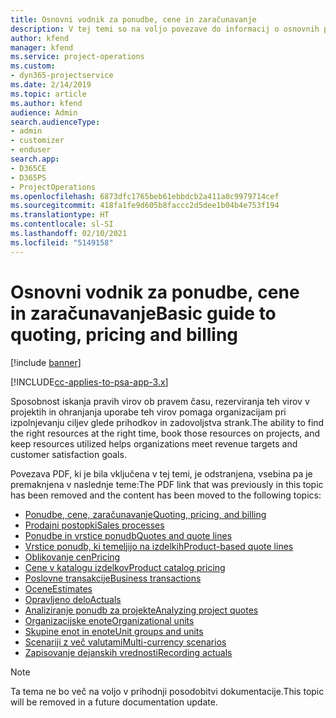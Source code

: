 ```yaml
---
title: Osnovni vodnik za ponudbe, cene in zaračunavanje
description: V tej temi so na voljo povezave do informacij o osnovnih ponudbah, cenah in zaračunavanju v aplikaciji Project Service Automation.
author: kfend
manager: kfend
ms.service: project-operations
ms.custom:
- dyn365-projectservice
ms.date: 2/14/2019
ms.topic: article
ms.author: kfend
audience: Admin
search.audienceType:
- admin
- customizer
- enduser
search.app:
- D365CE
- D365PS
- ProjectOperations
ms.openlocfilehash: 6873dfc1765beb61ebbdcb2a411a0c9979714cef
ms.sourcegitcommit: 418fa1fe9d605b8faccc2d5dee1b04b4e753f194
ms.translationtype: HT
ms.contentlocale: sl-SI
ms.lasthandoff: 02/10/2021
ms.locfileid: "5149158"
---
```

# <a name="basic-guide-to-quoting-pricing-and-billing"></a><span data-ttu-id="abc78-103">Osnovni vodnik za ponudbe, cene in zaračunavanje</span><span class="sxs-lookup"><span data-stu-id="abc78-103">Basic guide to quoting, pricing and billing</span></span>

[!include [banner](../../includes/psa-now-project-operations.md)]

[!INCLUDE[cc-applies-to-psa-app-3.x](../../includes/cc-applies-to-psa-app-3x.md)]

<span data-ttu-id="abc78-104">Sposobnost iskanja pravih virov ob pravem času, rezerviranja teh virov v projektih in ohranjanja uporabe teh virov pomaga organizacijam pri izpolnjevanju ciljev glede prihodkov in zadovoljstva strank.</span><span class="sxs-lookup"><span data-stu-id="abc78-104">The ability to find the right resources at the right time, book those resources on projects, and keep resources utilized helps organizations meet revenue targets and customer satisfaction goals.</span></span> 

<span data-ttu-id="abc78-105">Povezava PDF, ki je bila vključena v tej temi, je odstranjena, vsebina pa je premaknjena v naslednje teme:</span><span class="sxs-lookup"><span data-stu-id="abc78-105">The PDF link that was previously in this topic has been removed and the content has been moved to the following topics:</span></span>

- [<span data-ttu-id="abc78-106">Ponudbe, cene, zaračunavanje</span><span class="sxs-lookup"><span data-stu-id="abc78-106">Quoting, pricing, and billing</span></span>](../quote-bill-price.md)
- [<span data-ttu-id="abc78-107">Prodajni postopki</span><span class="sxs-lookup"><span data-stu-id="abc78-107">Sales processes</span></span>](../basic-sales-process.md)
- [<span data-ttu-id="abc78-108">Ponudbe in vrstice ponudb</span><span class="sxs-lookup"><span data-stu-id="abc78-108">Quotes and quote lines</span></span>](../basic-quote-lines.md)
- [<span data-ttu-id="abc78-109">Vrstice ponudb, ki temeljijo na izdelkih</span><span class="sxs-lookup"><span data-stu-id="abc78-109">Product-based quote lines</span></span>](../product-based-quote-lines.md)
- [<span data-ttu-id="abc78-110">Oblikovanje cen</span><span class="sxs-lookup"><span data-stu-id="abc78-110">Pricing</span></span>](../basic-pricing.md)
- [<span data-ttu-id="abc78-111">Cene v katalogu izdelkov</span><span class="sxs-lookup"><span data-stu-id="abc78-111">Product catalog pricing</span></span>](../product-catalog-pricing.md)
- [<span data-ttu-id="abc78-112">Poslovne transakcije</span><span class="sxs-lookup"><span data-stu-id="abc78-112">Business transactions</span></span>](../basic-business-transactions.md)
- [<span data-ttu-id="abc78-113">Ocene</span><span class="sxs-lookup"><span data-stu-id="abc78-113">Estimates</span></span>](../estimates.md)
- [<span data-ttu-id="abc78-114">Opravljeno delo</span><span class="sxs-lookup"><span data-stu-id="abc78-114">Actuals</span></span>](../actuals.md)
- [<span data-ttu-id="abc78-115">Analiziranje ponudb za projekte</span><span class="sxs-lookup"><span data-stu-id="abc78-115">Analyzing project quotes</span></span>](../basic-analyzing-quotes.md)
- [<span data-ttu-id="abc78-116">Organizacijske enote</span><span class="sxs-lookup"><span data-stu-id="abc78-116">Organizational units</span></span>](../advanced-organizational.md)
- [<span data-ttu-id="abc78-117">Skupine enot in enote</span><span class="sxs-lookup"><span data-stu-id="abc78-117">Unit groups and units</span></span>](../advanced-units.md)
- [<span data-ttu-id="abc78-118">Scenariji z več valutami</span><span class="sxs-lookup"><span data-stu-id="abc78-118">Multi-currency scenarios</span></span>](../advanced-currency.md)
- [<span data-ttu-id="abc78-119">Zapisovanje dejanskih vrednosti</span><span class="sxs-lookup"><span data-stu-id="abc78-119">Recording actuals</span></span>](../advanced-actuals.md)

> [!NOTE]
> <span data-ttu-id="abc78-120">Ta tema ne bo več na voljo v prihodnji posodobitvi dokumentacije.</span><span class="sxs-lookup"><span data-stu-id="abc78-120">This topic will be removed in a future documentation update.</span></span> 
